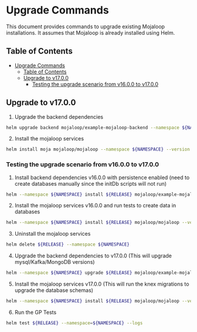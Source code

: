 # Upgrade Commands

This document provides commands to upgrade existing Mojaloop installations. It assumes that Mojaloop is already installed using Helm.

## Table of Contents

- [Upgrade Commands](#upgrade-commands)
  - [Table of Contents](#table-of-contents)
  - [Upgrade to v17.0.0](#upgrade-to-v17.0.0)
    - [Testing the upgrade scenario from v16.0.0 to v17.0.0](#testing-the-upgrade-scenario-from-v16.0.0-to-v17.0.0)


       
## Upgrade to v17.0.0

1. Upgrade the backend dependencies
```bash
helm upgrade backend mojaloop/example-mojaloop-backend --namespace ${NAMESPACE} --version v17.0.0 -f ${VALUES_FILE}
```
2. Install the mojaloop services
```bash
helm install moja mojaloop/mojaloop --namespace ${NAMESPACE} --version v17.0.0 -f ${VALUES_FILE}
```

### Testing the upgrade scenario from v16.0.0 to v17.0.0

1. Install backend dependencies v16.0.0 with persistence enabled (need to create databases manually since the initDb scripts will not run)
```bash
helm --namespace ${NAMESPACE} install ${RELEASE} mojaloop/example-mojaloop-backend --version 16.0.0  -f ${VALUES_FILE}
```
2. Install the mojaloop services v16.0.0 and run tests to create data in databases
```bash
helm --namespace ${NAMESPACE} install ${RELEASE} mojaloop/mojaloop --version 16.0.0  -f ${VALUES_FILE}
```
3. Uninstall the mojaloop services
```bash
helm delete ${RELEASE} --namespace ${NAMESPACE}
```
4. Upgrade the backend dependencies to v17.0.0 (This will upgrade mysql/Kafka/MongoDB versions)
```bash
helm --namespace ${NAMESPACE} upgrade ${RELEASE} mojaloop/example-mojaloop-backend --version 17.0.0  -f ${VALUES_FILE}
```
5. Install the mojaloop services v17.0.0 (This will run the knex migrations to upgrade the database schemas)
```bash
helm --namespace ${NAMESPACE} install ${RELEASE} mojaloop/mojaloop --version 17.0.0  -f ${VALUES_FILE}
```
6. Run the GP Tests
```bash
helm test ${RELEASE} --namespace=${NAMESPACE} --logs
```

